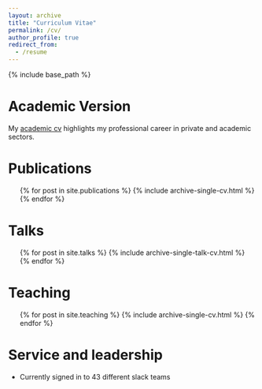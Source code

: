 ```yaml
---
layout: archive
title: "Curriculum Vitae"
permalink: /cv/
author_profile: true
redirect_from:
  - /resume
---
```


{% include base_path %}

Academic Version
======
My [academic cv](https://naturallang.com/download.php) highlights my professional career in private and academic sectors.


Publications
======
  <ul>{% for post in site.publications %}
    {% include archive-single-cv.html %}
  {% endfor %}</ul>
  
Talks
======
  <ul>{% for post in site.talks %}
    {% include archive-single-talk-cv.html %}
  {% endfor %}</ul>
  
Teaching
======
  <ul>{% for post in site.teaching %}
    {% include archive-single-cv.html %}
  {% endfor %}</ul>
  
Service and leadership
======
* Currently signed in to 43 different slack teams
